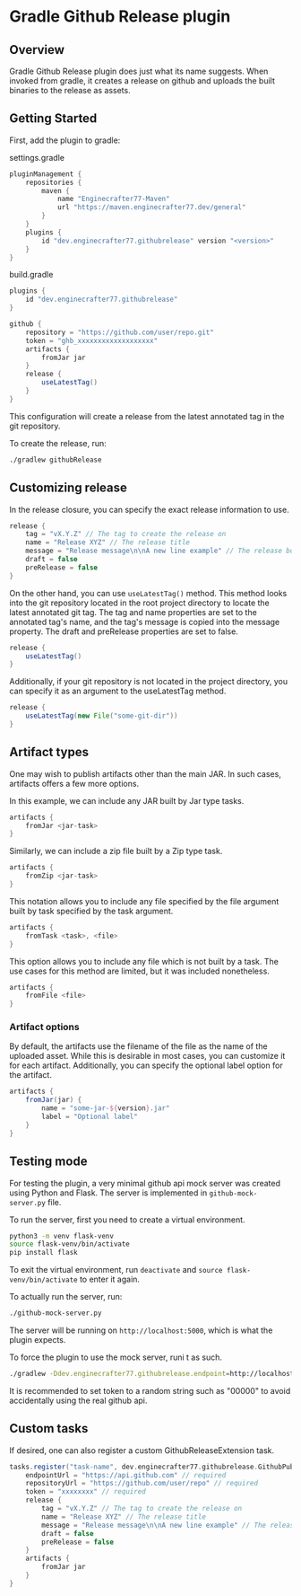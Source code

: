 # Gradle Github Release plugin

## Overview
Gradle Github Release plugin does just what its
name suggests. When invoked from gradle, it creates
a release on github and uploads the built binaries
to the release as assets.

## Getting Started

First, add the plugin to gradle:

settings.gradle
```groovy
pluginManagement {
	repositories {
		maven {
			name "Enginecrafter77-Maven"
			url "https://maven.enginecrafter77.dev/general"
		}
	}
	plugins {
		id "dev.enginecrafter77.githubrelease" version "<version>"
	}
}
```

build.gradle
```groovy
plugins {
	id "dev.enginecrafter77.githubrelease"
}

github {
	repository = "https://github.com/user/repo.git"
	token = "ghb_xxxxxxxxxxxxxxxxxxx"
	artifacts {
		fromJar jar
	}
	release {
		useLatestTag()
	}
}
```

This configuration will create a release from
the latest annotated tag in the git repository.

To create the release, run:
```bash
./gradlew githubRelease
```

## Customizing release
In the release closure, you can specify the exact
release information to use.

```groovy
release {
	tag = "vX.Y.Z" // The tag to create the release on
	name = "Release XYZ" // The release title
	message = "Release message\n\nA new line example" // The release body
	draft = false
	preRelease = false
}
```

On the other hand, you can use `useLatestTag()` method.
This method looks into the git repository located in the root project directory
to locate the latest annotated git tag. The tag and name
properties are set to the annotated tag's name, and the
tag's message is copied into the message property.
The draft and preRelease properties are set to false.
```groovy
release {
	useLatestTag()
}
```

Additionally, if your git repository is not located
in the project directory, you can specify it as an
argument to the useLatestTag method.
```groovy
release {
	useLatestTag(new File("some-git-dir"))
}
```

## Artifact types
One may wish to publish artifacts other than the main JAR.
In such cases, artifacts offers a few more options.

In this example, we can include any JAR built by Jar type tasks.
```groovy
artifacts {
	fromJar <jar-task>
}
```

Similarly, we can include a zip file built by a Zip type task.
```groovy
artifacts {
	fromZip <jar-task>
}
```

This notation allows you to include any file specified
by the file argument built by task specified by the task argument.
```groovy
artifacts {
	fromTask <task>, <file>
}
```

This option allows you to include any file which is not built by a task.
The use cases for this method are limited, but it was included nonetheless.
```groovy
artifacts {
	fromFile <file>
}
```

### Artifact options
By default, the artifacts use the filename of
the file as the name of the uploaded asset. While
this is desirable in most cases, you can customize
it for each artifact. Additionally, you can specify
the optional label option for the artifact.

```groovy
artifacts {
	fromJar(jar) {
		name = "some-jar-${version}.jar"
		label = "Optional label"
	}
}
```

## Testing mode
For testing the plugin, a very minimal github api mock
server was created using Python and Flask. The server
is implemented in `github-mock-server.py` file.

To run the server, first you need to create a virtual environment.
```bash
python3 -m venv flask-venv
source flask-venv/bin/activate
pip install flask
```

To exit the virtual environment, run `deactivate` and `source flask-venv/bin/activate` to enter it again.

To actually run the server, run:
```bash
./github-mock-server.py
```

The server will be running on `http://localhost:5000`, which is what the plugin expects.

To force the plugin to use the mock server, runi t as such.
```bash
./gradlew -Ddev.enginecrafter77.githubrelease.endpoint=http://localhost:5000 githubRelease
```

It is recommended to set token to a random string
such as "00000" to avoid accidentally using the real github api.

## Custom tasks
If desired, one can also register a custom GithubReleaseExtension task.

```groovy
tasks.register("task-name", dev.enginecrafter77.githubrelease.GithubPublishReleaseTask.class) {
	endpointUrl = "https://api.github.com" // required
	repositoryUrl = "https://github.com/user/repo" // required
	token = "xxxxxxxx" // required
	release {
		tag = "vX.Y.Z" // The tag to create the release on
		name = "Release XYZ" // The release title
		message = "Release message\n\nA new line example" // The release body
		draft = false
		preRelease = false
	}
	artifacts {
		fromJar jar
	}
}
```
